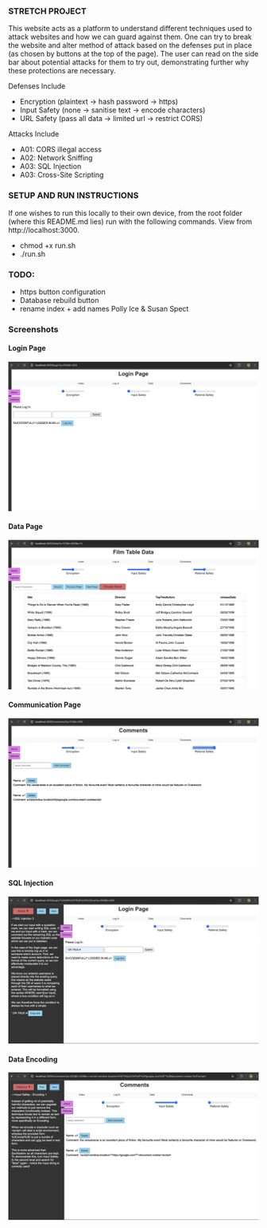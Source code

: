 ### STRETCH PROJECT
This website acts as a platform to understand different techniques used to attack websites and how we can guard against them. One can try to break the website and alter method of attack based on the defenses put in place (as chosen by buttons at the top of the page). The user can read on the side bar about potential attacks for them to try out, demonstrating further why these protections are necessary. 

Defenses Include
- Encryption (plaintext -> hash password -> https)
- Input Safety (none -> sanitise text -> encode characters)
- URL Safety (pass all data -> limited url -> restrict CORS)

Attacks Include
- A01: CORS illegal access
- A02: Network Sniffing
- A03: SQL Injection
- A03: Cross-Site Scripting

### SETUP AND RUN INSTRUCTIONS
If one wishes to run this locally to their own device, from the root folder (where this README.md lies) run with the following commands. View from http://localhost:3000.
- chmod +x run.sh
- ./run.sh

### TODO:
- https button configuration
- Database rebuild button
- rename index + add names Polly Ice & Susan Spect

### Screenshots
#### Login Page
![Login Page](https://github.com/zcabeto/StretchProj/blob/main/pictures/login-page.png)
#### Data Page
![Data Page](https://github.com/zcabeto/StretchProj/blob/main/pictures/data-page.png)
#### Communication Page
![Communication Page](https://github.com/zcabeto/StretchProj/blob/main/pictures/com-page.png)
#### SQL Injection
![SQL Injection](https://github.com/zcabeto/StretchProj/blob/main/pictures/SQLI.png)
#### Data Encoding
![Data Encoding](https://github.com/zcabeto/StretchProj/blob/main/pictures/encoding.png)
